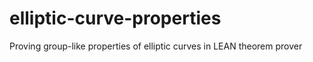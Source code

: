# elliptic-curve-properties
Proving group-like properties of elliptic curves in LEAN theorem prover 
